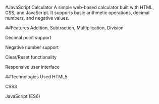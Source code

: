 #JavaScript Calculator
A simple web-based calculator built with HTML, CSS, and JavaScript. It supports basic arithmetic operations, decimal numbers, and negative values.

##Features
Addition, Subtraction, Multiplication, Division

Decimal point support

Negative number support

Clear/Reset functionality

Responsive user interface

##Technologies Used
HTML5

CSS3

JavaScript (ES6)

